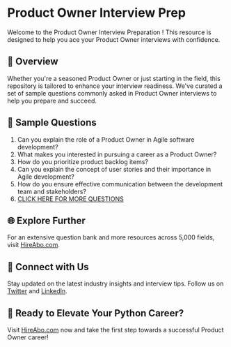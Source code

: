 # Product Owner Interview Prep

Welcome to the Product Owner Interview Preparation ! This resource is designed to help you ace your Product Owner interviews with confidence.

## 🚀 Overview

Whether you're a seasoned Product Owner or just starting in the field, this repository is tailored to enhance your interview readiness. We've curated a set of sample questions commonly asked in Product Owner interviews to help you prepare and succeed.

## 📝 Sample Questions

1. Can you explain the role of a Product Owner in Agile software development?
2. What makes you interested in pursuing a career as a Product Owner?
3. How do you prioritize product backlog items?
4. Can you explain the concept of user stories and their importance in Agile development?
5. How do you ensure effective communication between the development team and stakeholders?
6. [CLICK HERE FOR MORE QUESTIONS](https://hireabo.com/job/0_0_36/Product%20Owner)

## 🌐 Explore Further

For an extensive question bank and more resources across 5,000 fields, visit [HireAbo.com](https://www.hireabo.com).

## 📱 Connect with Us

Stay updated on the latest industry insights and interview tips. Follow us on [Twitter](https://twitter.com/hireabo) and [LinkedIn](https://www.linkedin.com/in/hire-abo-3609972a8/).

## 🚀 Ready to Elevate Your Python Career?

Visit [HireAbo.com](https://www.hireabo.com) now and take the first step towards a successful Product Owner career!